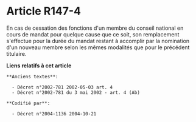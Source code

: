 # Article R147-4

En cas de cessation des fonctions d'un membre du conseil national en cours de mandat pour quelque cause que ce soit, son
remplacement s'effectue pour la durée du mandat restant à accomplir par la nomination d'un nouveau membre selon les mêmes
modalités que pour le précédent titulaire.

**Liens relatifs à cet article**

	**Anciens textes**:

	  - Décret n°2002-781 2002-05-03 art. 4
	  - Décret n°2002-781 du 3 mai 2002 - art. 4 (Ab)

	**Codifié par**:

	  - Décret n°2004-1136 2004-10-21

